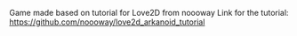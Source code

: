 Game made based on tutorial for Love2D from noooway
Link for the tutorial: https://github.com/noooway/love2d_arkanoid_tutorial
